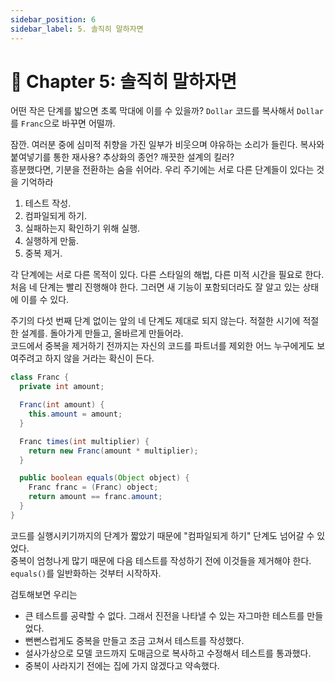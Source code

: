 ```yaml
---
sidebar_position: 6
sidebar_label: 5. 솔직히 말하자면
---
```


# 🌈 Chapter 5: 솔직히 말하자면
어떤 작은 단계를 밟으면 초록 막대에 이를 수 있을까? `Dollar` 코드를 복사해서 `Dollar`를 `Franc`으로 바꾸면 어떨까.   

잠깐. 여러분 중에 심미적 취향을 가진 일부가 비웃으며 야유하는 소리가 들린다. 복사와 붙여넣기를 통한 재사용? 추상화의 종언? 깨끗한 설계의 킬러?   
흥분했다면, 기분을 전환하는 숨을 쉬어라. 우리 주기에는 서로 다른 단계들이 있다는 것을 기억하라

1. 테스트 작성.
2. 컴파일되게 하기.
3. 실패하는지 확인하기 위해 실행.
4. 실행하게 만듦.
5. 중복 제거.

각 단계에는 서로 다른 목적이 있다. 다른 스타일의 해법, 다른 미적 시간을 필요로 한다. 처음 네 단계는 빨리 진행해야 한다. 그러면 새 기능이 포함되더라도 잘 알고 있는 상태에 이를 수 있다.   

주기의 다섯 번째 단계 없이는 앞의 네 단계도 제대로 되지 않는다. 적절한 시기에 적절한 설계를. 돌아가게 만들고, 올바르게 만들어라.   
코드에서 중복을 제거하기 전까지는 자신의 코드를 파트너를 제외한 어느 누구에게도 보여주려고 하지 않을 거라는 확신이 든다.

```java
class Franc {
  private int amount;

  Franc(int amount) {
    this.amount = amount;
  }

  Franc times(int multiplier) {
    return new Franc(amount * multiplier);
  }

  public boolean equals(Object object) {
    Franc franc = (Franc) object;
    return amount == franc.amount;
  }
}
```

코드를 실행시키기까지의 단계가 짧았기 때문에 "컴파일되게 하기" 단계도 넘어갈 수 있었다.   
중복이 엄청나게 많기 때문에 다음 테스트를 작성하기 전에 이것들을 제거해야 한다. `equals()`를 일반화하는 것부터 시작하자.   

검토해보면 우리는
- 큰 테스트를 공략할 수 없다. 그래서 진전을 나타낼 수 있는 자그마한 테스트를 만들었다.
- 뻔뻔스럽게도 중복을 만들고 조금 고쳐서 테스트를 작성했다.
- 설사가상으로 모델 코드까지 도매금으로 복사하고 수정해서 테스트를 통과했다.
- 중복이 사라지기 전에는 집에 가지 않겠다고 약속했다.
